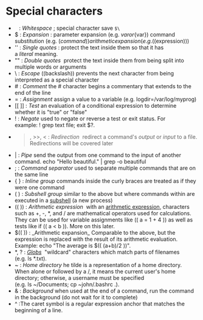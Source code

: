 # Special characters
- ` `  : _Whitespace_ ; special character save `$\`
- $ : _Expansion_ : parameter expansion (e.g. $var or ${var}) 
        command substitution (e.g. $(command))
         arithmetic expansion (e.g. $((expression)))
- '' : _Single quotes_ : 
        protect the text inside them so that it has a _literal_ meaning.
- "" : _Double quotes_ 
         protect the text inside them from being split into multiple words or arguments
- \\ : _Escape_ ((backslash))
        prevents the next character from being interpreted as a special character
- \# :  _Comment_ 
        the # character begins a commentary that extends to the end of the line
- = : _Assignment_
        assign a value to a variable (e.g. logdir=/var/log/myprog)
- \[\[ ]] :   _Test_ 
        an evaluation of a conditional expression to determine whether it is "true" or "false"
- ! : _Negate_
        used to negate or reverse a test or exit status. For example: ! grep text file; exit $?.
- >, >>, < : _Redirection_
         redirect a command's _output_ or _input_ to a file. Redirections will be covered later
- | : _Pipe_ 
        send the output from one command to the input of another command.
        echo "Hello beautiful." | grep -o beautiful
- ; : _Command separator_
        used to separate multiple commands that are on the same line  
- { } : _Inline group_ 
        commands inside the curly braces are treated as if they were one command
- ( ) : _Subshell group_ 
        similar to the above but where commands within are executed in a [subshell](http://mywiki.wooledge.org/SubShell) (a new process)
- (( )) : _Arithmetic expression_ 
         with an [arithmetic expression](http://mywiki.wooledge.org/ArithmeticExpression), characters such as +, -, *, and / are mathematical operators used for calculations. They can be used for variable assignments like (( a = 1 + 4 )) as well as tests like if (( a < b )). More on this later.
- $(( )) : _Arithmetic expansion_ 
        Comparable to the above, but the expression is replaced with the result of its arithmetic evaluation. Example: echo "The average is $(( (a+b)/2 ))".
- \*, ? : _[Globs](http://mywiki.wooledge.org/glob)_
         "wildcard" characters which match parts of filenames (e.g. ls *.txt).
- ~ : _Home directory_ 
        he tilde is a representation of a home directory. When alone or followed by a /, it means the current user's home directory; otherwise, a username must be specified (e.g. ls ~/Documents; cp ~john/.bashrc .).
- & :  _Background_ 
        when used at the end of a command, run the command in the background (do not wait for it to complete)
- ^ :The caret symbol 
         is a regular expression anchor that matches the beginning of a line.